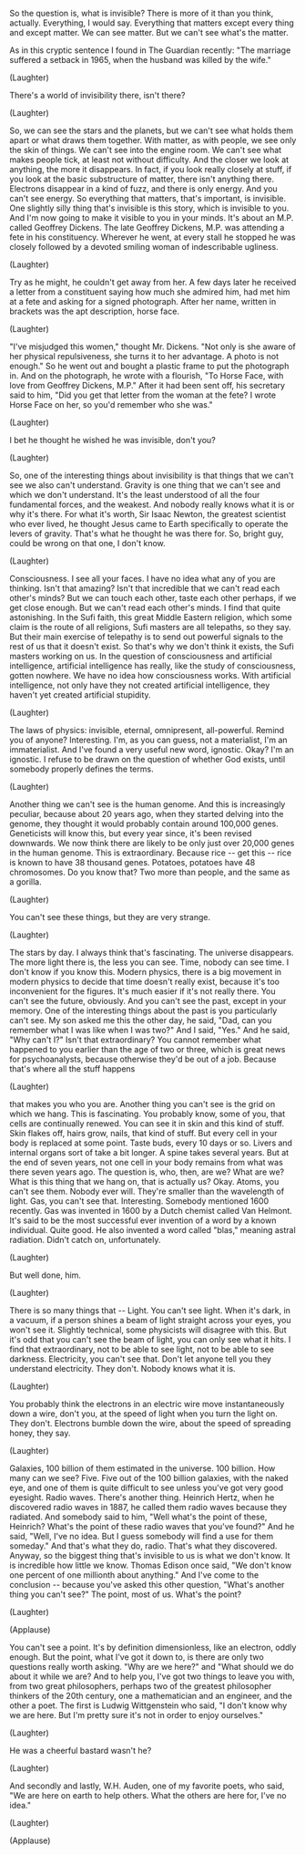 
So the question is, what is invisible?
There is more of it than you think, actually.
Everything, I would say. Everything that matters
except every thing and except matter.
We can see matter. But we can&#39;t see what&#39;s the matter.

As in this cryptic sentence I found in The Guardian recently:
&quot;The marriage suffered a setback in 1965,
when the husband was killed by the wife.&quot;

(Laughter)

There&#39;s a world of invisibility there, isn&#39;t there?

(Laughter)

So, we can see the stars and the planets,
but we can&#39;t see what holds them apart
or what draws them together.
With matter, as with people, we see only the skin of things.
We can&#39;t see into the engine room.
We can&#39;t see what makes people tick, at least not without difficulty.
And the closer we look at anything, the more it disappears.
In fact, if you look really closely at stuff,
if you look at the basic substructure of matter,
there isn&#39;t anything there.
Electrons disappear in a kind of fuzz,
and there is only energy. And you can&#39;t see energy.
So everything that matters, that&#39;s important, is invisible.
One slightly silly thing that&#39;s invisible
is this story, which is invisible to you.
And I&#39;m now going to make it visible to you in your minds.
It&#39;s about an M.P. called Geoffrey Dickens.
The late Geoffrey Dickens, M.P. was attending a fete in his constituency.
Wherever he went, at every stall he stopped he was closely followed
by a devoted smiling woman of indescribable ugliness.

(Laughter)

Try as he might, he couldn&#39;t get away from her.
A few days later he received a letter from a constituent
saying how much she admired him,
had met him at a fete and asking for a signed photograph.
After her name, written in brackets was the apt description, horse face.

(Laughter)

&quot;I&#39;ve misjudged this women,&quot; thought Mr. Dickens.
&quot;Not only is she aware of her physical repulsiveness,
she turns it to her advantage.
A photo is not enough.&quot;
So he went out and bought a plastic frame to put the photograph in.
And on the photograph, he wrote with a flourish,
&quot;To Horse Face, with love from Geoffrey Dickens, M.P.&quot;
After it had been sent off, his secretary said to him,
&quot;Did you get that letter from the woman at the fete?
I wrote Horse Face on her, so you&#39;d remember who she was.&quot;

(Laughter)

I bet he thought he wished he was invisible, don&#39;t you?

(Laughter)

So, one of the interesting things about invisibility
is that things that we can&#39;t see
we also can&#39;t understand.
Gravity is one thing that we can&#39;t see
and which we don&#39;t understand.
It&#39;s the least understood of all the four fundamental forces,
and the weakest.
And nobody really knows what it is or why it&#39;s there.
For what it&#39;s worth, Sir Isaac Newton, the greatest scientist who ever lived,
he thought Jesus came to Earth specifically to operate the levers of gravity.
That&#39;s what he thought he was there for.
So, bright guy, could be wrong on that one, I don&#39;t know.

(Laughter)

Consciousness. I see all your faces.
I have no idea what any of you are thinking. Isn&#39;t that amazing?
Isn&#39;t that incredible that we can&#39;t read each other&#39;s minds?
But we can touch each other, taste each other perhaps, if we get close enough.
But we can&#39;t read each other&#39;s minds. I find that quite astonishing.
In the Sufi faith, this great Middle Eastern religion,
which some claim is the route of all religions,
Sufi masters are all telepaths, so they say.
But their main exercise of telepathy
is to send out powerful signals to the rest of us that it doesn&#39;t exist.
So that&#39;s why we don&#39;t think it exists,
the Sufi masters working on us.
In the question of consciousness
and artificial intelligence,
artificial intelligence has really, like the study of consciousness,
gotten nowhere. We have no idea how consciousness works.
With artificial intelligence, not only have they not created artificial intelligence,
they haven&#39;t yet created artificial stupidity.

(Laughter)


The laws of physics: invisible, eternal, omnipresent, all-powerful.
Remind you of anyone?
Interesting. I&#39;m, as you can guess,
not a materialist, I&#39;m an immaterialist.
And I&#39;ve found a very useful new word, ignostic. Okay?
I&#39;m an ignostic.
I refuse to be drawn on the question of whether God exists,
until somebody properly defines the terms.

(Laughter)

Another thing we can&#39;t see is the human genome.
And this is increasingly peculiar,
because about 20 years ago, when they started delving into the genome,
they thought it would probably contain around 100,000 genes.
Geneticists will know this, but every year since,
it&#39;s been revised downwards.
We now think there are likely to be only just over 20,000
genes in the human genome.
This is extraordinary. Because rice -- get this --
rice is known to have 38 thousand genes.
Potatoes, potatoes have 48 chromosomes. Do you know that?
Two more than people,
and the same as a gorilla.

(Laughter)

You can&#39;t see these things, but they are very strange.

(Laughter)

The stars by day. I always think that&#39;s fascinating.
The universe disappears.
The more light there is, the less you can see.
Time, nobody can see time.
I don&#39;t know if you know this. Modern physics,
there is a big movement in modern physics
to decide that time doesn&#39;t really exist,
because it&#39;s too inconvenient for the figures.
It&#39;s much easier if it&#39;s not really there.
You can&#39;t see the future, obviously.
And you can&#39;t see the past, except in your memory.
One of the interesting things about the past is
you particularly can&#39;t see. My son asked me this the other day,
he said, &quot;Dad, can you remember what I was like when I was two?&quot;
And I said, &quot;Yes.&quot; And he said, &quot;Why can&#39;t I?&quot;
Isn&#39;t that extraordinary? You cannot remember
what happened to you earlier than the age of two or three,
which is great news for psychoanalysts,
because otherwise they&#39;d be out of a job.
Because that&#39;s where all the stuff happens

(Laughter)

that makes you who you are.
Another thing you can&#39;t see is the grid on which we hang.
This is fascinating. You probably know, some of you,
that cells are continually renewed. You can see it in skin and this kind of stuff.
Skin flakes off, hairs grow, nails, that kind of stuff.
But every cell in your body is replaced at some point.
Taste buds, every 10 days or so.
Livers and internal organs sort of take a bit longer. A spine takes several years.
But at the end of seven years, not one cell in your body
remains from what was there seven years ago.
The question is, who, then, are we?
What are we? What is this thing that we hang on,
that is actually us?
Okay. Atoms, you can&#39;t see them.
Nobody ever will. They&#39;re smaller than the wavelength of light.
Gas, you can&#39;t see that.
Interesting. Somebody mentioned 1600 recently.
Gas was invented in 1600
by a Dutch chemist called Van Helmont.
It&#39;s said to be the most successful ever invention
of a word by a known individual.
Quite good. He also invented a word called &quot;blas,&quot;
meaning astral radiation.
Didn&#39;t catch on, unfortunately.

(Laughter)

But well done, him.

(Laughter)

There is so many things that -- Light.
You can&#39;t see light. When it&#39;s dark, in a vacuum,
if a person shines a beam of light straight across your eyes,
you won&#39;t see it. Slightly technical, some physicists will disagree with this.
But it&#39;s odd that you can&#39;t see the beam of light,
you can only see what it hits.
I find that extraordinary, not to be able to see light,
not to be able to see darkness.
Electricity, you can&#39;t see that.
Don&#39;t let anyone tell you they understand electricity.
They don&#39;t. Nobody knows what it is.

(Laughter)

You probably think the electrons in an electric wire
move instantaneously down a wire, don&#39;t you, at the speed of light
when you turn the light on. They don&#39;t.
Electrons bumble down the wire,
about the speed of spreading honey, they say.

(Laughter)

Galaxies, 100 billion of them estimated in the universe.
100 billion. How many can we see? Five.
Five out of the 100 billion galaxies, with the naked eye,
and one of them is quite difficult to see unless you&#39;ve got very good eyesight.
Radio waves. There&#39;s another thing.
Heinrich Hertz, when he discovered radio waves in 1887,
he called them radio waves because they radiated.
And somebody said to him,
&quot;Well what&#39;s the point of these, Heinrich?
What&#39;s the point of these radio waves that you&#39;ve found?&quot;
And he said, &quot;Well, I&#39;ve no idea.
But I guess somebody will find a use for them someday.&quot;
And that&#39;s what they do, radio. That&#39;s what they discovered.
Anyway, so the biggest thing
that&#39;s invisible to us is what we don&#39;t know.
It is incredible how little we know.
Thomas Edison once said,
&quot;We don&#39;t know one percent of one millionth
about anything.&quot;
And I&#39;ve come to the conclusion --
because you&#39;ve asked this other question, &quot;What&#39;s another thing you can&#39;t see?&quot;
The point, most of us. What&#39;s the point?

(Laughter)


(Applause)

You can&#39;t see a point. It&#39;s by definition dimensionless,
like an electron, oddly enough.
But the point, what I&#39;ve got it down to,
is there are only two questions really worth asking.
&quot;Why are we here?&quot; and &quot;What should we do about it while we are?
And to help you, I&#39;ve got two things to leave you with, from two great philosophers,
perhaps two of the greatest philosopher thinkers of the 20th century,
one a mathematician and an engineer, and the other a poet.
The first is Ludwig Wittgenstein who said,
&quot;I don&#39;t know why we are here.
But I&#39;m pretty sure it&#39;s not in order to enjoy ourselves.&quot;

(Laughter)

He was a cheerful bastard wasn&#39;t he?

(Laughter)

And secondly and lastly, W.H. Auden,
one of my favorite poets, who said,
&quot;We are here on earth
to help others.
What the others are here for, I&#39;ve no idea.&quot;

(Laughter)


(Applause)

